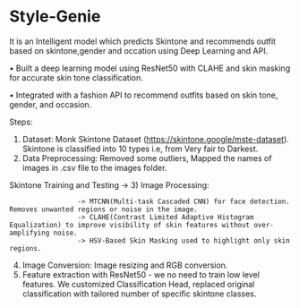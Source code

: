 # Style-Genie
It is an Intelligent model which predicts Skintone and recommends outfit based on skintone,gender and occation using Deep Learning and API.

• Built a deep learning model using ResNet50 with CLAHE and skin masking for accurate 
skin tone classification. 

• Integrated with a fashion API to recommend outfits based on skin tone, gender, and 
occasion. 


Steps:
1) Dataset: Monk Skintone Dataset (https://skintone.google/mste-dataset). Skintone is classified into 10 types i.e, from Very fair to Darkest.
2) Data Preprocessing: Removed some outliers, Mapped the names of images in .csv file to the images folder.

Skintone Training and Testing ->
3) Image Processing:
   
                     -> MTCNN(Multi-task Cascaded CNN) for face detection. Removes unwanted regions or noise in the image.
                     -> CLAHE(Contrast Limited Adaptive Histogram Equalization) to improve visibility of skin features without over-amplifying noise.
                     -> HSV-Based Skin Masking used to highlight only skin regions.
4) Image Conversion: Image resizing and RGB conversion.
5) Feature extraction with ResNet50 - we no need to train low level features. We customized Classification Head, replaced original classification with tailored number of specific skintone classes.
